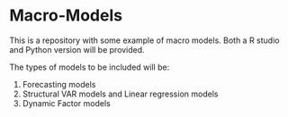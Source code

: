 # Macro-Models

This is a repository with some example of macro models. Both a R studio and Python version will be provided.

The types of models to be included will be:
1) Forecasting models
2) Structural VAR models and Linear regression models
3) Dynamic Factor models
